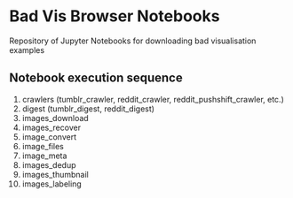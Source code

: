 # Bad Vis Browser Notebooks

Repository of Jupyter Notebooks for downloading bad visualisation examples

## Notebook execution sequence
1. crawlers (tumblr_crawler, reddit_crawler, reddit_pushshift_crawler, etc.)
2. digest (tumblr_digest, reddit_digest)
3. images_download
4. images_recover
5. image_convert
6. image_files
7. image_meta
8. images_dedup
9. images_thumbnail
10. images_labeling
